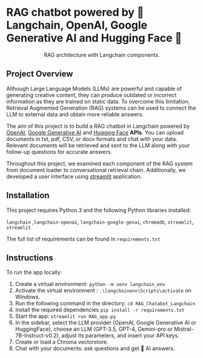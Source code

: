 # RAG chatbot powered by 🔗 Langchain, OpenAI, Google Generative AI and Hugging Face 🤗

<div align="center">
  <figcaption>RAG architecture with Langchain components.</figcaption>
</div>

## Project Overview <a name="overview"></a>

Although Large Language Models (LLMs) are powerful and capable of generating creative content, they can produce outdated or incorrect information as they are trained on static data. To overcome this limitation, Retrieval Augmented Generation (RAG) systems can be used to connect the LLM to external data and obtain more reliable answers.

The aim of this project is to build a RAG chatbot in Langchain powered by [OpenAI](https://platform.openai.com/overview), [Google Generative AI](https://ai.google.dev/?hl=en) and [Hugging Face](https://huggingface.co/) **APIs**. You can upload documents in txt, pdf, CSV, or docx formats and chat with your data. Relevant documents will be retrieved and sent to the LLM along with your follow-up questions for accurate answers.

Throughout this project, we examined each component of the RAG system from document loader to conversational retrieval chain. Additionally, we developed a user interface using [streamlit](https://streamlit.io/) application.

## Installation <a name="installation"></a>

This project requires Python 3 and the following Python libraries installed:

`langchain` ,`langchain-openai`, `langchain-google-genai`, `chromadb`, `streamlit`, `streamlit`

The full list of requirements can be found in `requirements.txt`

## Instructions <a name="instructions"></a>

To run the app locally:

1. Create a virtual environment: `python -m venv langchain_env`
2. Activate the virtual environment : `.\langchainenv\Scripts\activate` on Windows.
3. Run the following command in the directory: `cd RAG_Chatabot_Langchain`
4. Install the required dependencies `pip install -r requirements.txt`
5. Start the app: `streamlit run RAG_app.py`
6. In the sidebar, select the LLM provider (OpenAI, Google Generative AI or HuggingFace), choose an LLM (GPT-3.5, GPT-4, Gemini-pro or Mistral-7B-Instruct-v0.2), adjust its parameters, and insert your API keys.
7. Create or load a Chroma vectorstore.
8. Chat with your documents: ask questions and get 🤖 AI answers.
